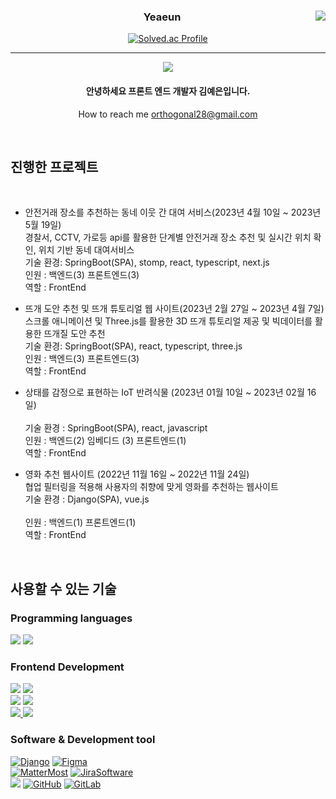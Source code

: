 <div align="center">
   
<a href="https://github.com/yeni28"><img align="right" src="https://github-readme-stats.vercel.app/api/top-langs/?username=yeni28&theme=dracula&layout=compact&langs_count=10" /></a>
  

  ### Yeaeun
   [![Solved.ac Profile](http://mazassumnida.wtf/api/v2/generate_badge?boj=kyeni28)](https://solved.ac/kyeni28/)
   
 ---
   <a href="https://hits.seeyoufarm.com"><img src="https://hits.seeyoufarm.com/api/count/incr/badge.svg?url=https%3A%2F%2Fgithub.com%2Fkyeni28&count_bg=%2379C83D&title_bg=%23555555&icon=&icon_color=%23E7E7E7&title=visitors&edge_flat=false"/></a>    
   

   
 #### 안녕하세요 프론트 엔드 개발자 김예은입니다.
How to reach me orthogonal28@gmail.com
 </div>
 
<br>
 <div>
    
<h2> 진행한 프로젝트 </h2>
   
   
<br>

   - 안전거래 장소를 추천하는 동네 이웃 간 대여 서비스(2023년 4월 10일 ~ 2023년 5월 19일)
<br>경찰서, CCTV, 가로등 api를 활용한 단계별 안전거래 장소 추천 및 실시간 위치 확인, 위치 기반 동네 대여서비스
<br>기술 환경: SpringBoot(SPA), stomp, react, typescript, next.js
<br>인원 : 백엔드(3) 프론트엔드(3)
<br>역할 : FrontEnd
   
   - 뜨개 도안 추천 및 뜨개 튜토리얼 웹 사이트(2023년 2월 27일 ~ 2023년 4월 7일)
   <br> 스크롤 애니메이션 및 Three.js를 활용한 3D 뜨개 튜토리얼 제공 및 빅데이터를 활용한 뜨개질 도안 추천
   <br> 기술 환경: SpringBoot(SPA), react, typescript, three.js
   <br> 인원 : 백엔드(3) 프론트엔드(3)
   <br> 역할 : FrontEnd
   
   
   - 상태를 감정으로 표현하는 IoT 반려식물 (2023년 01월 10일 ~ 2023년 02월 16일)  
   <br>기술 환경 : SpringBoot(SPA), react, javascript
   <br>인원 : 백엔드(2) 임베디드 (3) 프론트엔드(1)
   <br>역할 : FrontEnd

   
   - 영화 추천 웹사이트 (2022년 11월 16일 ~ 2022년 11월 24일)  
   협업 필터링을 적용해 사용자의 취향에 맞게 영화를 추천하는 웹사이트
   <br>기술 환경 : Django(SPA), vue.js  
   <br>인원 : 백엔드(1) 프론트엔드(1)
   <br>역할 : FrontEnd
   
   


   
<br>


<h2> 사용할 수 있는 기술 </h2>
  
  ### Programming languages
  [<img src="https://img.shields.io/badge/JavaScript-F7DF1E?style=for-the-badge&logo=javascript&logoColor=black" />]()
  [<img src="https://img.shields.io/badge/python-3776AB?style=for-the-badge&logo=python&logoColor=white">]()
<!--   [<img src="https://img.shields.io/badge/Java-ED8B00?style=for-the-badge&logo=java&logoColor=white"/>]() -->

<!--   [<img src="" />]() &nbsp;&nbsp; -->

  ### Frontend Development

  [<img src="https://img.shields.io/badge/HTML5-E34F26?style=for-the-badge&logo=html5&logoColor=white" />]()
  [<img src="https://img.shields.io/badge/CSS3-1572B6?style=for-the-badge&logo=css3&logoColor=white" />]()  
  [<img src="https://img.shields.io/badge/Bootstrap-563D7C?style=for-the-badge&logo=bootstrap&logoColor=white" />](https://getbootstrap.com/)
  [<img src="https://img.shields.io/badge/Tailwind-06B6D4?style=for-the-badge&logo=tailwindcss&logoColor=white" />](https://tailwindcss.com/)  
  [<img src="https://img.shields.io/badge/vue.js-4FC08D?style=for-the-badge&logo=vue.js&logoColor=white" /> ](https://vuejs.org/)
  [<img src="https://img.shields.io/badge/React-61DAFB?style=for-the-badge&logo=react&logoColor=black" />](https://ko.reactjs.org/)
<!--   [<img src="https://img.shields.io/badge/TypeScript-3178C6?style=for-the-badge&logo=TypeScript&logoColor=white" />](https://www.typescriptlang.org/)
     -->
  ### Software & Development tool
  
  [<img src="https://img.shields.io/badge/Django-092E20?style=for-the-badge&logo=django&logoColor=white" alt="Django"/>](https://www.djangoproject.com/)
  [<img src="https://img.shields.io/badge/Figma-F24E1E?style=for-the-badge&logo=figma&logoColor=white" alt="Figma"/>](https://www.djangoproject.com/)  
  [<img src="https://img.shields.io/badge/Mattermost-0058CC?style=for-the-badge&logo=mattermost&logoColor=white" alt="MatterMost"/>](https://mattermost.com/)
  [<img src="https://img.shields.io/badge/Jira-0058CC?style=for-the-badge&logo=jirasoftware&logoColor=white" alt="JiraSoftware"/>](https://www.atlassian.com/ko/software/jira)  
  [<img src="https://img.shields.io/badge/GIT-E44C30?style=for-the-badge&logo=git&logoColor=white"/>](https://git-scm.com/)
  [<img src="https://img.shields.io/badge/GitHub-100000?style=for-the-badge&logo=github&logoColor=white" alt="GitHub"/>](https://github.com/)
  [<img src="https://img.shields.io/badge/gitlab-FC6D26?style=for-the-badge&logo=gitlab&logoColor=white" alt="GitLab"/>](https://about.gitlab.com/)  

</div>

